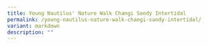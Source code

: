 ```yaml
---
title: Young Nautilus' Nature Walk Changi Sandy Intertidal
permalink: /young-nautilus-nature-walk-changi-sandy-intertidal/
variant: markdown
description: ""
---
```

